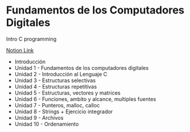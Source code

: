 # Fundamentos de los Computadores Digitales
Intro C programming

[Notion Link](https://pitch-work-5c1.notion.site/Fundamentos-de-los-Computadores-Digitales-a6ffbd6b85794b03b79ea6e98f9535c4)

- Introducción
- Unidad 1 - Fundamentos de los computadores digitales
- Unidad 2 - Introducción al Lenguaje C
- Unidad 3 - Estructuras selectivas
- Unidad 4 - Estructuras repetitivas
- Unidad 5 - Estructuras, vectores y matrices
- Unidad 6 - Funciones, ambito y alcance, multiples fuentes
- Unidad 7 - Punteros, malloc, calloc
- Unidad 8 - Strings + Ejercicio integrador
- Unidad 9 - Archivos
- Unidad 10 - Ordenamiento
